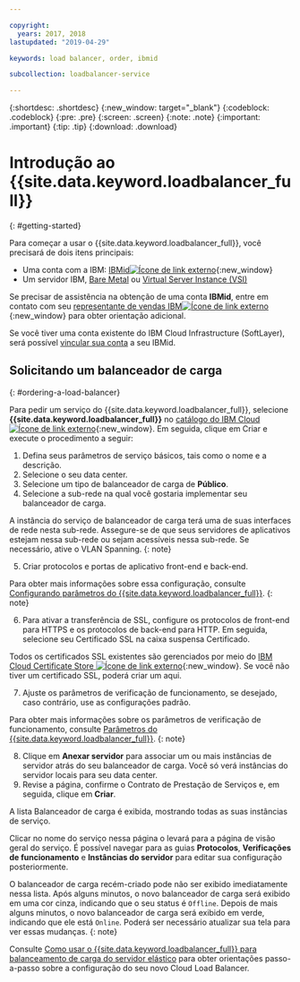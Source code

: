 ```yaml
---

copyright:
  years: 2017, 2018
lastupdated: "2019-04-29"

keywords: load balancer, order, ibmid

subcollection: loadbalancer-service

---
```


{:shortdesc: .shortdesc}
{:new_window: target="_blank"}
{:codeblock: .codeblock}
{:pre: .pre}
{:screen: .screen}
{:note: .note}
{:important: .important}
{:tip: .tip}
{:download: .download}


# Introdução ao {{site.data.keyword.loadbalancer_full}}
{: #getting-started}

Para começar a usar o {{site.data.keyword.loadbalancer_full}}, você precisará de dois itens principais:

* Uma conta com a IBM: [IBMid![Ícone de link externo](../../icons/launch-glyph.svg "Ícone de link externo")](https://www.ibm.com/account/us-en/signup/register.html){:new_window}
* Um servidor IBM, [Bare Metal](/docs/bare-metal?topic=bare-metal-about) ou [Virtual Server Instance (VSI)](/docs/vsi-is?topic=virtual-servers-is-gettingstartedvsigen#gettingstartedvsigen)

Se precisar de assistência na obtenção de uma conta **IBMid**, entre em contato com seu [representante de vendas IBM![Ícone de link externo](../../icons/launch-glyph.svg "Ícone de link externo")](https://www.ibm.com/cloud-computing/bluemix/contact-us){:new_window} para obter orientação adicional.

Se você tiver uma conta existente do IBM Cloud Infrastructure (SoftLayer), será possível [vincular sua conta](/docs/account?topic=account-unifyingaccounts) a seu IBMid.

## Solicitando um balanceador de carga
{: #ordering-a-load-balancer}

Para pedir um serviço do {{site.data.keyword.loadbalancer_full}}, selecione **{{site.data.keyword.loadbalancer_full}}** no [catálogo do
IBM Cloud ![Ícone de link externo](../../icons/launch-glyph.svg "Ícone de link externo")]( https://cloud.ibm.com/catalog/infrastructure/load-balancer-group){:new_window}. Em seguida, clique em Criar e execute o procedimento a seguir:

1. Defina seus parâmetros de serviço básicos, tais como o nome e a descrição.
2. Selecione o seu data center.
3. Selecione um tipo de balanceador de carga de **Público**.
4. Selecione a sub-rede na qual você gostaria implementar seu balanceador de carga.

  A instância do serviço de balanceador de carga terá uma de suas interfaces de rede nesta sub-rede. Assegure-se de que seus servidores de aplicativos estejam nessa sub-rede ou sejam acessíveis nessa sub-rede. Se necessário, ative o VLAN Spanning.
  {: note}

5. Criar protocolos e portas de aplicativo front-end e back-end.

  Para obter mais informações sobre essa configuração, consulte [Configurando parâmetros do {{site.data.keyword.loadbalancer_full}}](/docs/infrastructure/loadbalancer-service?topic=loadbalancer-service-configuring-ibm-cloud-load-balancer-parameters#configuring-ibm-cloud-load-balancer-parameters).
  {: note}

6. Para ativar a transferência de SSL, configure os protocolos de front-end para
HTTPS e os protocolos de back-end para HTTP. Em seguida, selecione seu Certificado SSL na
caixa suspensa Certificado.

  Todos os certificados SSL existentes são gerenciados por meio do [IBM Cloud Certificate Store  ![Ícone de link externo](../../icons/launch-glyph.svg "Ícone de link externo")](https://cloud.ibm.com/classic/security/sslcerts){:new_window}. Se você não tiver um certificado SSL, poderá criar um aqui.

7. Ajuste os parâmetros de verificação de funcionamento, se desejado, caso contrário, use as configurações padrão.

  Para obter mais informações sobre os parâmetros de verificação de funcionamento, consulte [Parâmetros do {{site.data.keyword.loadbalancer_full}}](/docs/infrastructure/loadbalancer-service?topic=loadbalancer-service-configuring-ibm-cloud-load-balancer-parameters#configure-health-checks).
  {: note}

8. Clique em **Anexar servidor** para associar um ou mais instâncias de
servidor atrás do seu balanceador de carga. Você só verá instâncias do servidor locais para seu data center.
9. Revise a página, confirme o Contrato de Prestação de Serviços e, em seguida, clique em **Criar**.

A lista Balanceador de carga é exibida, mostrando todas as suas instâncias de serviço.

Clicar no nome do serviço nessa página o levará para a página de visão geral do serviço. É possível navegar para as guias **Protocolos**, **Verificações de funcionamento** e **Instâncias do servidor** para editar sua configuração posteriormente.

O balanceador de carga recém-criado pode não ser exibido imediatamente nessa lista. Após alguns minutos, o novo balanceador de carga será exibido em uma cor cinza, indicando que o seu status é `Offline`. Depois de mais alguns minutos, o novo balanceador de carga será exibido
em verde, indicando que ele está `Online`. Poderá ser necessário atualizar sua tela
para ver essas mudanças.
{: note}

Consulte [Como usar o {{site.data.keyword.loadbalancer_full}} para balanceamento de carga do servidor elástico](/docs/infrastructure/loadbalancer-service?topic=loadbalancer-service-creating-and-using-an-ibm-cloud-load-balancer-for-elastic-server-load-balancing) para obter orientações passo-a-passo sobre a configuração do seu novo Cloud Load Balancer.
